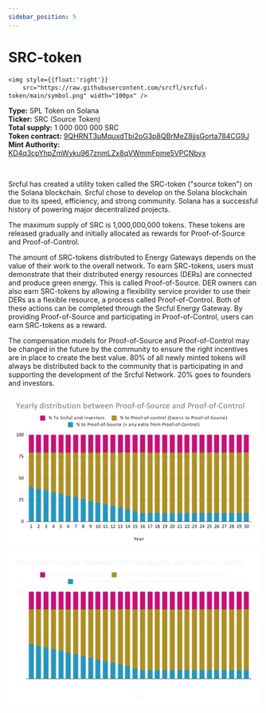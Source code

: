```yaml
---
sidebar_position: 5
---
```


# SRC-token
<div class="alert alert--primary" role="alert">
   
    <img style={{float:'right'}} 
        src="https://raw.githubusercontent.com/srcfl/srcful-token/main/symbol.png" width="100px" />
       
<b>Type:</b> SPL Token on Solana<br />
<b>Ticker:</b> SRC (Source Token)<br />
<b>Total supply:</b> 1 000 000 000 SRC<br />
<b>Token contract:</b> <a href="https://explorer.solana.com/address/9QHRNT3uMquxdTbi2oG3p8QBrMeZ8jjsGorta784CG9J/">9QHRNT3uMquxdTbi2oG3p8QBrMeZ8jjsGorta784CG9J</a><br />
<b>Mint Authority:</b> <a href="https://explorer.solana.com/address/KD4q3cpYhpZmWyku967znmLZx8qVWmmFpme5VPCNbyx">KD4q3cpYhpZmWyku967znmLZx8qVWmmFpme5VPCNbyx</a>
</div><br />

Srcful has created a utility token called the SRC-token ("source token") on the Solana blockchain. Srcful chose to develop on the Solana blockchain due to its speed, efficiency, and strong community. Solana has a successful history of powering major decentralized projects.



The maximum supply of SRC is 1,000,000,000 tokens. These tokens are released gradually and initially allocated as rewards for Proof-of-Source and Proof-of-Control. 

The amount of SRC-tokens distributed to Energy Gateways depends on the value of their work to the overall network. To earn SRC-tokens, users must demonstrate that their distributed energy resources (DERs) are connected and produce green energy. This is called Proof-of-Source. DER owners can also earn SRC-tokens by allowing a flexibility service provider to use their DERs as a flexible resource, a process called Proof-of-Control. Both of these actions can be completed through the Srcful Energy Gateway. By providing Proof-of-Source and participating in Proof-of-Control, users can earn SRC-tokens as a reward.

The compensation models for Proof-of-Source and Proof-of-Control may be changed in the future by the community to ensure the right incentives are in place to create the best value. 80% of all newly minted tokens will always be distributed back to the community that is participating in and supporting the development of the Srcful Network. 20% goes to founders and investors.

![Distribution of SrcToken](../tokenomics/img/pos-poc-distribution.svg#gh-light-mode-only)![Distribution of SrcToken](../tokenomics/img/pos-poc-distribution-dark.svg#gh-dark-mode-only)